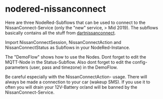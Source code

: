 # nodered-nissanconnect

Here are three NodeRed-Subflows that can be used to connect to the NissanConnect-Service (only the "new" service, > Mid 2019).
The subflows basically contains all the stuff from [dartnissanconnect](https://gitlab.com/tobiaswkjeldsen/dartnissanconnect).

Import NissanConnectSession, NissanConnectAction and NissanConnectStatus as Subflows in your NodeRed-Instance.

The "DemoFlow" shows how to use the Nodes. Dont forget to edit the MQTT-Node in the Status-Subflow. Also dont forget to edit the config-parameters (user, pass and timezone) in the DemoFlow.

Be careful especially with the NissanConnectAction- usage. There will always be made a connection to your car (wakeup SMS). If you use it to often you will drain your 12V-Battery or/and will be banned by the NissanConnect-Service.
